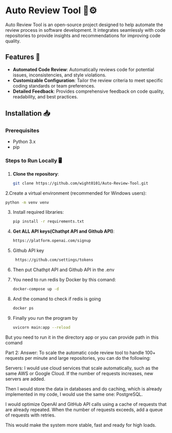 # Auto Review Tool 📝⚙️

Auto Review Tool is an open-source project designed to help automate the review process in software development. It integrates seamlessly with code repositories to provide insights and recommendations for improving code quality.

## Features 🚀

- **Automated Code Review**: Automatically reviews code for potential issues, inconsistencies, and style violations.
- **Customizable Configuration**: Tailor the review criteria to meet specific coding standards or team preferences.
- **Detailed Feedback**: Provides comprehensive feedback on code quality, readability, and best practices.

## Installation 📥

### Prerequisites

- Python 3.x
- pip
  
### Steps to Run Locally 🖥️

1. **Clone the repository**:
   ```bash
   git clone https://github.com/wight0101/Auto-Review-Tool.git
   
2.Create a virtual environment (recommended for Windows users):
   ```bash
   python -m venv venv
```

3. Install required libraries:
   ```bash
   pip install -r requirements.txt
   ```
4. **Get ALL API keys(Chathpt API and Github API)**:
   ```bash
   https://platform.openai.com/signup

5. Github API key
   ```bash
    https://github.com/settings/tokens
   ```
6. Then put Chathpt API and Github API in the .env

7. You need to run redis by Docker by this comand:
   ```bash
   docker-compose up -d
   ```
8. And the comand to check if redis is going
   ```bash
   docker ps
   ```

9. Finally you run the program by
   ```bash
   uvicorn main:app --reload
   ```
But you need to run it in the directory app or you can provide path in this comand 

Part 2:
Answer:
To scale the automatic code review tool to handle 100+ requests per minute and large repositories, you can do the following:

Servers: I would use cloud services that scale automatically, such as the same AWS or Google Cloud. If the number of requests increases, new servers are added.

Then I would store the data in databases and do caching, which is already implemented in my code, I would use the same one: PostgreSQL.

I would optimize OpenAI and GitHub API calls using a cache of requests that are already repeated. When the number of requests exceeds, add a queue of requests with retries.

This would make the system more stable, fast and ready for high loads.
